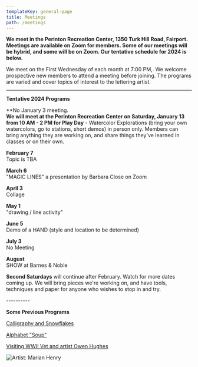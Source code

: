 ```yaml
---
templateKey: general-page
title: Meetings
path: /meetings
---
```

**We meet in the Perinton Recreation Center, 1350 Turk Hill Road, Fairport. Meetings are available on Zoom for members. Some of our meetings will be hybrid, and some will be on Zoom. Our tentative schedule for 2024 is below.**

We meet on the First Wednesday of each month at 7:00 PM,. We welcome prospective new members to attend a meeting before joining. The programs are varied and cover topics of interest to the lettering artist. 

- - -

**Tentative 2024 Programs**

**No January 3 meeting. \
**We will meet at the Perinton Recreation Center on Saturday, January 13 from 10 AM - 2 PM for Play Day** - Watercolor Explorations (bring your own watercolors, go to stations, short demos)  in person only.  Members can bring anything they are working on, and share things they've learned in classes or on their own. 

**February 7** \
Topic is TBA

**March 6** \
"MAGIC LINES"  a presentation by Barbara Close on Zoom 

**April 3** \
Collage

**May 1** \
"drawing / line activity"  

**June 5** \
Demo of a HAND  (style and location to be determined)

**July 3** \
No Meeting

**August** \
SHOW at Barnes & Noble

**Second Saturdays** will continue after February. Watch for more dates coming up. We will bring pieces we're working on, and have tools, techniques and paper for anyone who wishes to stop in and try.

\----------

**Some Previous Programs**

[Calligraphy and Snowflakes](../february-meeting) 

[Alphabet "Soup"](../march-meeting)

[Visiting WWII Vet and artist Owen Hughes](../april-meeting)  

![Artist: Marian Henry](/img/marianh_resistentialism.jpg)
